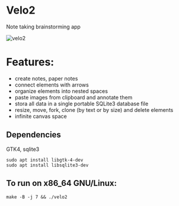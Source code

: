 # Velo2

Note taking brainstorming app

![velo2](https://gist.github.com/user-attachments/assets/b029a9b1-be2c-4c45-8f50-283d6210e506.jpg?raw=true)

# Features:

* create notes, paper notes
* connect elements with arrows
* organize elements into nested spaces
* paste images from clipboard and annotate them
* stora all data in a single portable SQLite3 database file
* resize, move, fork, clone (by text or by size) and delete elements
* infinite canvas space

## Dependencies

GTK4, sqlite3

```
sudo apt install libgtk-4-dev
sudo apt install libsqlite3-dev
```

## To run on x86_64 GNU/Linux:

`make -B -j 7 && ./velo2`
